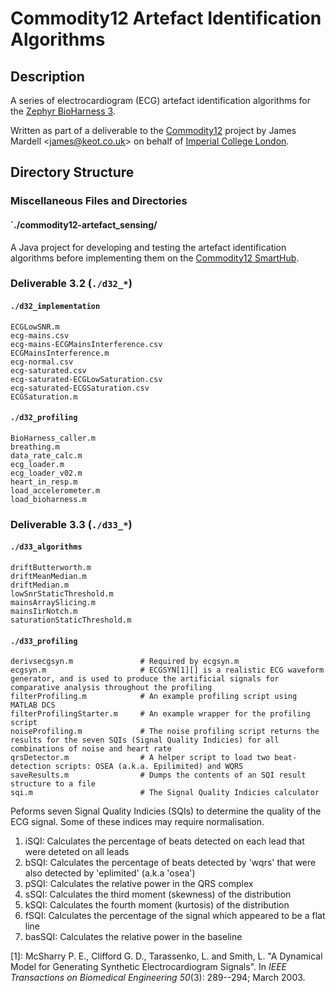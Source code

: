 # Commodity12 Artefact Identification Algorithms

## Description

A series of electrocardiogram (ECG) artefact identification algorithms for the [Zephyr BioHarness 3](http://zephyranywhere.com/products/bioharness-3/).

Written as part of a deliverable to the [Commodity12](http://commodity12.eu/) project by James Mardell &lt;[james@keot.co.uk](mailto:james@keot.co.uk)&gt; on behalf of [Imperial College London](http://www3.imperial.ac.uk/rodriguez-villegas-lab).


## Directory Structure

### Miscellaneous Files and Directories

#### `./commodity12-artefact_sensing/

A Java project for developing and testing the artefact identification algorithms before implementing them on the [Commodity12 SmartHub](https://play.google.com/store/apps/details?id=com.bodytel.android&hl=en).




### Deliverable 3.2 (`./d32_*`)

#### `./d32_implementation`

```
ECGLowSNR.m
ecg-mains.csv
ecg-mains-ECGMainsInterference.csv
ECGMainsInterference.m
ecg-normal.csv
ecg-saturated.csv
ecg-saturated-ECGLowSaturation.csv
ecg-saturated-ECGSaturation.csv
ECGSaturation.m
```

#### `./d32_profiling`

```
BioHarness_caller.m
breathing.m
data_rate_calc.m
ecg_loader.m
ecg_loader_v02.m
heart_in_resp.m
load_accelerometer.m
load_bioharness.m
```


### Deliverable 3.3 (`./d33_*`)


#### `./d33_algorithms`

```
driftButterworth.m
driftMeanMedian.m
driftMedian.m
lowSnrStaticThreshold.m
mainsArraySlicing.m
mainsIirNotch.m
saturationStaticThreshold.m
```

#### `./d33_profiling`

```
derivsecgsyn.m               # Required by ecgsyn.m
ecgsyn.m                     # ECGSYN[1][] is a realistic ECG waveform generator, and is used to produce the artificial signals for comparative analysis throughout the profiling
filterProfiling.m            # An example profiling script using MATLAB DCS
filterProfilingStarter.m     # An example wrapper for the profiling script
noiseProfiling.m             # The noise profiling script returns the results for the seven SQIs (Signal Quality Indicies) for all combinations of noise and heart rate
qrsDetector.m                # A helper script to load two beat-detection scripts: OSEA (a.k.a. Epilimited) and WQRS
saveResults.m                # Dumps the contents of an SQI result structure to a file
sqi.m                        # The Signal Quality Indicies calculator
```

Peforms seven Signal Quality Indicies (SQIs) to determine the quality of the ECG signal. Some of these indices may require normalisation.

1. iSQI: Calculates the percentage of beats detected on each lead that were deteted on all leads
2. bSQI: Calculates the percentage of beats detected by 'wqrs' that were also detected by 'eplimited' (a.k.a 'osea')
3. pSQI: Calculates the relative power in the QRS complex
4. sSQI: Calculates the third moment (skewness) of the distribution
5. kSQI: Calculates the fourth moment (kurtosis) of the distribution
6. fSQI: Calculates the percentage of the signal which appeared to be a flat line
7. basSQI: Calculates the relative power in the baseline

[1]: McSharry P. E., Clifford G. D., Tarassenko, L. and Smith, L. "A Dynamical Model for Generating Synthetic Electrocardiogram Signals". In _IEEE Transactions on Biomedical Engineering_ *50*(3): 289--294; March 2003.


